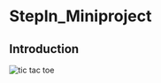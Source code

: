 # StepIn_Miniproject
## Introduction
![tic tac toe](https://github.com/256274/tic-tac-toe_images/issues/1#issue-854347996) 
